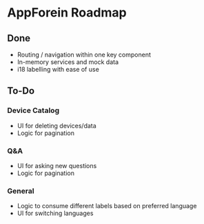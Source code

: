 # AppForein Roadmap


## Done
* Routing / navigation within one key component
* In-memory services and mock data
* i18 labelling with ease of use

## To-Do
### Device Catalog
* UI for deleting devices/data
* Logic for pagination
### Q&A
* UI for asking new questions
* Logic for pagination
### General
* Logic to consume different labels based on preferred language
* UI for switching languages
